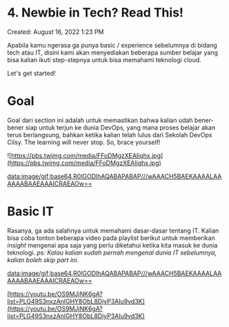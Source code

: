# 4. Newbie in Tech? Read This!

Created: August 16, 2022 1:23 PM

Apabila kamu ngerasa ga punya basic / experience sebelumnya di bidang tech atau IT, disini kami akan menyediakan beberapa sumber belajar yang bisa kalian ikuti step-stepnya untuk bisa memahami teknologi cloud.

Let's get started!

# Goal

Goal dari section ini adalah untuk memastikan bahwa kalian udah bener-bener siap untuk terjun ke dunia DevOps, yang mana proses belajar akan terus berlangsung, bahkan ketika kalian telah lulus dari Sekolah DevOps Cilsy. The learning will never stop. So, brace yourself!

![https://pbs.twimg.com/media/FFoDMgzXEAIiqhx.jpg](https://pbs.twimg.com/media/FFoDMgzXEAIiqhx.jpg)

[data:image/gif;base64,R0lGODlhAQABAPABAP///wAAACH5BAEKAAAALAAAAAABAAEAAAICRAEAOw==](data:image/gif;base64,R0lGODlhAQABAPABAP///wAAACH5BAEKAAAALAAAAAABAAEAAAICRAEAOw==)

# Basic IT

Rasanya, ga ada salahnya untuk memahami dasar-dasar tentang IT. Kalian bisa coba tonton beberapa video pada playlist berikut untuk memberikan *insight* mengenai apa saja yang perlu diketahui ketika kita masuk ke dunia teknologi. *ps: Kalau kalian sudah pernah mengenal dunia IT sebelumnya, kalian boleh skip part ini.*

[data:image/gif;base64,R0lGODlhAQABAPABAP///wAAACH5BAEKAAAALAAAAAABAAEAAAICRAEAOw==](data:image/gif;base64,R0lGODlhAQABAPABAP///wAAACH5BAEKAAAALAAAAAABAAEAAAICRAEAOw==)

[https://youtu.be/OS9MJjNK6gA?list=PLG49S3nxzAnlGHY8ObL8DiyP3AIu9vd3K](https://youtu.be/OS9MJjNK6gA?list=PLG49S3nxzAnlGHY8ObL8DiyP3AIu9vd3K)